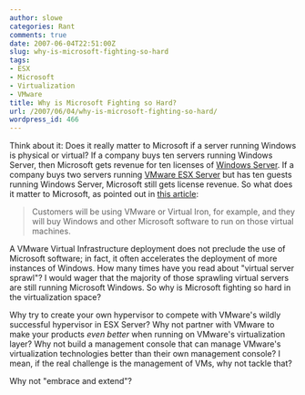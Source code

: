 ```yaml
---
author: slowe
categories: Rant
comments: true
date: 2007-06-04T22:51:00Z
slug: why-is-microsoft-fighting-so-hard
tags:
- ESX
- Microsoft
- Virtualization
- VMware
title: Why is Microsoft Fighting so Hard?
url: /2007/06/04/why-is-microsoft-fighting-so-hard/
wordpress_id: 466
---
```


Think about it: Does it really matter to Microsoft if a server running Windows is physical or virtual? If a company buys ten servers running Windows Server, then Microsoft gets revenue for ten licenses of [Windows Server](http://www.microsoft.com/windowsserver/default.mspx). If a company buys two servers running [VMware ESX Server](http://www.vmware.com/products/vi/esx/) but has ten guests running Windows Server, Microsoft still gets license revenue. So what does it matter to Microsoft, as pointed out in [this article](http://searchwinit.techtarget.com/originalContent/0,289142,sid1_gci1256693,00.html):

>Customers will be using VMware or Virtual Iron, for example, and they will buy Windows and other Microsoft software to run on those virtual machines.

A VMware Virtual Infrastructure deployment does not preclude the use of Microsoft software; in fact, it often accelerates the deployment of more instances of Windows. How many times have you read about "virtual server sprawl"? I would wager that the majority of those sprawling virtual servers are still running Microsoft Windows. So why is Microsoft fighting so hard in the virtualization space?

Why try to create your own hypervisor to compete with VMware's wildly successful hypervisor in ESX Server? Why not partner with VMware to make your products _even better_ when running on VMware's virtualization layer? Why not build a management console that can manage VMware's virtualization technologies better than their own management console? I mean, if the real challenge is the management of VMs, why not tackle that?

Why not "embrace and extend"?
